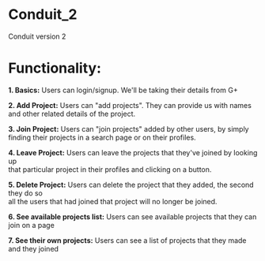 # Conduit_2
Conduit version 2

# Functionality:
<b>1. Basics:</b> Users can login/signup. We'll be taking their details from G+ <br/>

<b>2. Add Project:</b> Users can "add projects". They can provide us with names <br/>
and other related details of the project. </br>

<b>3. Join Project:</b> Users can "join projects" added by other users, by simply <br />
finding their projects in a search page or on their profiles. <br/>

<b>4. Leave Project:</b> Users can leave the projects that they've joined by looking up <br />
that particular project in their profiles and clicking on a button. <br/>

<b>5. Delete Project:</b> Users can delete the project that they added, the second they do so <br /> 
all the users that had joined that project will no longer be joined. <br/>

<b>6. See available projects list:</b> Users can see available projects that they can join on a page <br/>

<b>7. See their own projects:</b> Users can see a list of projects that they made and they joined <br/>
